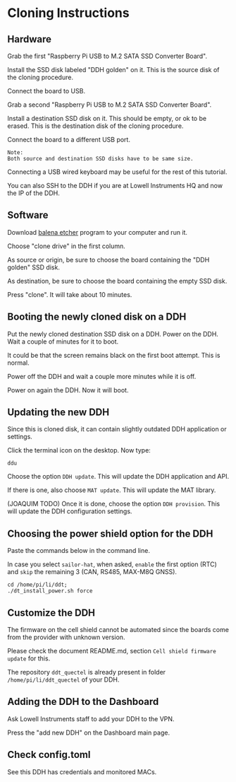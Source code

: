 # Cloning Instructions

## Hardware

Grab the first "Raspberry Pi USB to M.2 SATA SSD Converter Board".

Install the SSD disk labeled "DDH golden" on it. This is the source disk of the cloning procedure.

Connect the board to USB.

Grab a second "Raspberry Pi USB to M.2 SATA SSD Converter Board".

Install a destination SSD disk on it. This should be empty, or ok to be erased. This is the destination disk of the cloning procedure.

Connect the board to a different USB port.

    Note:
    Both source and destination SSD disks have to be same size.

Connecting a USB wired keyboard may be useful for the rest of this tutorial.

You can also SSH to the DDH if you are at Lowell Instruments HQ and now the IP of the DDH.


## Software 

Download [balena etcher](https://etcher.balena.io/) program to your computer and run it.

Choose "clone drive" in the first column.

As source or origin, be sure to choose the board containing the "DDH golden" SSD disk.

As destination, be sure to choose the board containing the empty SSD disk.

Press "clone". It will take about 10 minutes.


## Booting the newly cloned disk on a DDH

Put the newly cloned destination SSD disk on a DDH. Power on the DDH. Wait a couple of minutes for it to boot.

It could be that the screen remains black on the first boot attempt. This is normal.

Power off the DDH and wait a couple more minutes while it is off.

Power on again the DDH. Now it will boot.


## Updating the new DDH

Since this is cloned disk, it can contain slightly outdated DDH application or settings.

Click the terminal icon on the desktop. Now type:

```console
ddu
```

Choose the option ``DDH update``. This will update the DDH application and API.

If there is one, also choose ``MAT update``. This will update the MAT library.

(JOAQUIM TODO) Once it is done, choose the option ``DDH provision``. This will update the DDH configuration settings.

## Choosing the power shield option for the DDH

Paste the commands below in the command line. 

In case you select ``sailor-hat``, when asked, ``enable`` the first option (RTC) and ``skip`` the remaining 3 (CAN, RS485, MAX-M8Q GNSS).

```console
cd /home/pi/li/ddt;
./dt_install_power.sh force
```

## Customize the DDH

The firmware on the cell shield cannot be automated since the boards come from the provider with unknown version.

Please check the document README.md, section ``Cell shield firmware update`` for this.

The repository ``ddt_quectel`` is already present in folder ``/home/pi/li/ddt_quectel`` of your DDH.


## Adding the DDH to the Dashboard

Ask Lowell Instruments staff to add your DDH to the VPN.

Press the "add new DDH" on the Dashboard main page.


## Check config.toml

See this DDH has credentials and monitored MACs.

